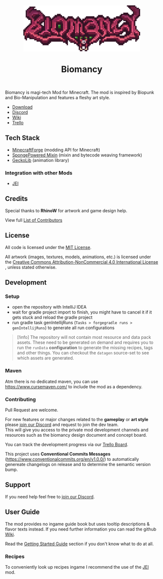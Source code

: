 <p align="center">
<img src="media/v2/text_logo_big.png" alt="Biomancy" height="150px"/>
<h1 align="center">Biomancy</h1>
</p>

<p align="center">
<a aria-label="Build Status" href="https://github.com/Elenterius/Biomancy/actions/workflows/gh_release.yml">
<img alt="" src="https://img.shields.io/github/actions/workflow/status/Elenterius/Biomancy/gh_release.yml?logo=github&style=for-the-badge"></a>

<a aria-label="Latest Release" href="https://github.com/Elenterius/Biomancy/releases/">
<img alt="" src="https://img.shields.io/github/v/release/elenterius/biomancy?include_prereleases&logo=github&style=for-the-badge"></a>

<a aria-label="Project Tracker" href="https://github.com/orgs/Creative-Chasm/projects/2/">
<img alt="" src="https://img.shields.io/badge/-Project-black?style=for-the-badge&logo=github"></a>

<a aria-label="Downloads on CurseForge" href="https://www.curseforge.com/minecraft/mc-mods/biomancy">
<img alt="" src="https://cf.way2muchnoise.eu/full_492939_downloads(f16436-f16436-fff-000-fff).svg?badge_style=for_the_badge"></a>

<a aria-label="Downloads on Modrinth" href="https://modrinth.com/mod/biomancy">
<img alt="" src="https://img.shields.io/modrinth/dt/uAAuyU4M?logo=modrinth&style=for-the-badge&color=1bd96a&labelColor=&logoColor=1bd96a"></a>

<a aria-label="Biomancy Discord" href="https://discord.gg/424awTDdJJ">
<img alt="" src="https://img.shields.io/discord/920005236645572662?logo=discord&logoColor=white&color=5865F2&label=&style=for-the-badge"></a>

<a aria-label="Donate" href="https://ko-fi.com/elenterius">
<img alt="" src="https://img.shields.io/badge/support me on Ko--fi-F16061?logo=ko-fi&logoColor=white&style=for-the-badge"></a>
</p>

Biomancy is magi-tech Mod for Minecraft. The mod is inspired by Biopunk and Bio-Manipulation and features a fleshy art
style.

* [Download]
* [Discord]
* [Wiki]
* [Trello]

## Tech Stack

- [MinecraftForge](https://github.com/MinecraftForge/MinecraftForge) (modding API for Minecraft)
- [SpongePowered Mixin](https://github.com/SpongePowered/Mixin) (mixin and bytecode weaving framework)
- [GeckoLib](https://github.com/bernie-g/geckolib) (animation library)

### Integration with other Mods

- [JEI]

## Credits

Special thanks to **RhinoW** for artwork and game design help.

View full [List of Contributors](CREDITS.md)

## License

All code is licensed under the [MIT License](https://opensource.org/licenses/MIT).

All artwork (images, textures, models, animations, etc.) is licensed under
the [Creative Commons Attribution-NonCommercial 4.0 International License](http://creativecommons.org/licenses/by-nc/4.0/)
, unless stated otherwise.

## Development

### Setup

- open the repository with IntelliJ IDEA
- wait for gradle project import to finish, you might have to cancel it if it gets stuck and reload the gradle project
- run gradle task genIntellijRuns (`Tasks > forgegradle runs > genIntellijRuns`) to generate all run configurations

> [!info] The repository will not contain most resource and data pack assets.
> These need to be generated on demand and requires you to run
> the `runData` **configuration** to generate the missing recipes, tags and other things.
> You can checkout the `datagen` source-set to see which assets are generated.

### Maven

Atm there is no dedicated maven, you can use https://www.cursemaven.com/ to include the mod as a dependency.

### Contributing

Pull Request are welcome.

For new features or major changes related to the **gameplay** or **art style** please [join our Discord][Discord] and
request to join the dev team.<br>
This will give you access to the private mod development channels and resources such as the biomancy design document and
concept board.

You can track the development progress via our [Trello Board][Trello].

This project uses **Conventional Commits Messages** (https://www.conventionalcommits.org/en/v1.0.0/) to automatically
genereate
changelogs on release and to determine the semantic version bump.

## Support
If you need help feel free to [join our Discord][Discord].

## User Guide
The mod provides no ingame guide book but uses tooltip descriptions & flavor texts instead. If you need further information you can read the github [Wiki].

Read the [Getting Started Guide](https://github.com/Elenterius/Biomancy/wiki/v2/Getting-Started) section if you don't know what to do at all.

### Recipes
To conveniently look up recipes ingame I recommend the use of the [JEI] mod.


[Download]: https://www.curseforge.com/minecraft/mc-mods/biomancy
[Discord]: https://discord.gg/424awTDdJJ
[Wiki]: https://github.com/Elenterius/Biomancy/wiki/v2
[Trello]: https://trello.com/b/GUKjOSAl
[JitPack]: https://jitpack.io/#Elenterius/Biomancy

[JEI]:https://www.curseforge.com/minecraft/mc-mods/jei
